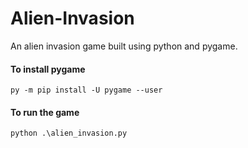 # Alien-Invasion

An alien invasion game built using python and pygame.

#### To install pygame

```
py -m pip install -U pygame --user
```

#### To run the game

```
python .\alien_invasion.py
```
